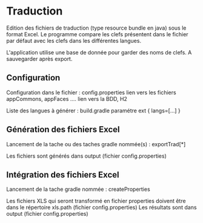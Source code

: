 # Traduction
Edition des fichiers de traduction (type resource bundle en java) sous le format Excel. Le programme compare les clefs présentent 
dans le fichier par défaut avec les clefs dans les différentes langues.

L'application utilise une base de donnée pour garder des noms de clefs. A sauvegarder après export.

## Configuration
Configuration dans le fichier  : config.properties
lien vers les fichiers appCommons, appFaces ....
lien vers la BDD, H2

Liste des langues à générer : build.gradle paramétre
ext { langs=[...] }

## Génération des fichiers Excel
Lancement de la tache ou des taches gradle nommée(s) :
exportTrad[*]

Les fichiers sont générés dans output (fichier config.properties)

## Intégration des fichiers Excel
Lancement de la tache gradle nommée :
createProperties

Les fichiers XLS qui seront transformé en fichier properties doivent être
dans le répertoire xls.path (fichier config.properties)
Les résultats sont dans output (fichier config.properties)


